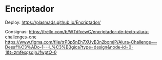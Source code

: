 # Encriptador
Deploy:
https://plasmads.github.io/Encriptador/

Consignas:
https://trello.com/b/WTdfcewC/encriptador-de-texto-alura-challenges-one
https://www.figma.com/file/trP3p5nEh7XUyB3n2bomjP/Alura-Challenge---Desaf%C3%ADo-1---L%C3%B3gica?type=design&node-id=0-1&t=zmfexqsgjnJfwptQ-0
